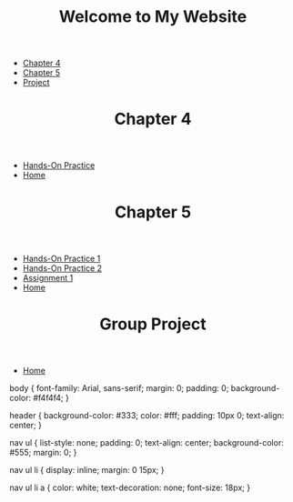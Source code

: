 <!DOCTYPE html>
<html lang="en">
<head>
    <meta charset="UTF-8">
    <meta name="viewport" content="width=device-width, initial-scale=1.0">
    <title>My Website</title>
    <link rel="stylesheet" href="styles.css">
</head>
<body>
    <header>
        <h1>Welcome to My Website</h1>
    </header>
    <nav>
        <ul>
            <li><a href="chapter4/index.html">Chapter 4</a></li>
            <li><a href="chapter5/index.html">Chapter 5</a></li>
            <li><a href="project/index.html">Project</a></li>
        </ul>
    </nav>
</body>
</html>
<!DOCTYPE html>
<html lang="en">
<head>
    <meta charset="UTF-8">
    <meta name="viewport" content="width=device-width, initial-scale=1.0">
    <title>Chapter 4</title>
    <link rel="stylesheet" href="../styles.css">
</head>
<body>
    <header>
        <h1>Chapter 4</h1>
    </header>
    <nav>
        <ul>
            <li><a href="hop.html">Hands-On Practice</a></li>
            <li><a href="../index.html">Home</a></li>
        </ul>
    </nav>
</body>
</html>
<!DOCTYPE html>
<html lang="en">
<head>
    <meta charset="UTF-8">
    <meta name="viewport" content="width=device-width, initial-scale=1.0">
    <title>Chapter 5</title>
    <link rel="stylesheet" href="../styles.css">
</head>
<body>
    <header>
        <h1>Chapter 5</h1>
    </header>
    <nav>
        <ul>
            <li><a href="hop1.html">Hands-On Practice 1</a></li>
            <li><a href="hop2.html">Hands-On Practice 2</a></li>
            <li><a href="assignment1.html">Assignment 1</a></li>
            <li><a href="../index.html">Home</a></li>
        </ul>
    </nav>
</body>
</html>
<!DOCTYPE html>
<html lang="en">
<head>
    <meta charset="UTF-8">
    <meta name="viewport" content="width=device-width, initial-scale=1.0">
    <title>Project</title>
    <link rel="stylesheet" href="../styles.css">
</head>
<body>
    <header>
        <h1>Group Project</h1>
    </header>
    <nav>
        <ul>
            <li><a href="../index.html">Home</a></li>
        </ul>
    </nav>
</body>
</html>
body {
    font-family: Arial, sans-serif;
    margin: 0;
    padding: 0;
    background-color: #f4f4f4;
}

header {
    background-color: #333;
    color: #fff;
    padding: 10px 0;
    text-align: center;
}

nav ul {
    list-style: none;
    padding: 0;
    text-align: center;
    background-color: #555;
    margin: 0;
}

nav ul li {
    display: inline;
    margin: 0 15px;
}

nav ul li a {
    color: white;
    text-decoration: none;
    font-size: 18px;
}


